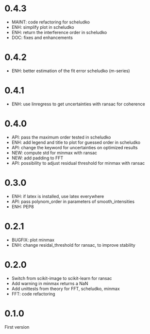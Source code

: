 # 0.4.3

* MAINT: code refactoring for scheludko
* ENH: simplify plot in scheludko
* ENH: return the interference order in scheludko
* DOC: fixes and enhancements

# 0.4.2

* ENH: better estimation of the fit error scheludko (m-series)

# 0.4.1

* ENH: use linregress to get uncertainties with ransac for coherence

# 0.4.0

* API: pass the maximum order tested in scheludko
* ENH: add legend and title to plot for guessed order in scheludko
* API: change the keyword for uncertainties on optimized results
* NEW: compute std for minmax with ransac
* NEW: add padding to FFT
* API: possibility to adjust residual threshold for minmax with ransac

# 0.3.0

* ENH: if latex is installed, use latex everywhere
* API: pass polynom_order in parameters of smooth_intensities
* ENH: PEP8

# 0.2.1

* BUGFIX: plot minmax
* ENH: change residal_threshold for ransac, to improve stability


# 0.2.0

* Switch from scikit-image to scikit-learn for ransac
* Add warning in minmax returns a NaN
* Add unittests from theory for FFT, scheludko, minmax
* FFT: code refactoring


# 0.1.0

First version
